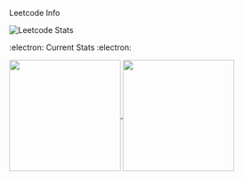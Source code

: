 Leetcode Info 

![Leetcode Stats](https://leetcard.jacoblin.cool/Vishal?theme=dark)


:electron: Current Stats :electron:

<a href="https://github.com/Hushcoder/github-readme-stats">
  <img height=200 align="center" src="[https://github-readme-stats.vercel.app/api?username=anuraghazra](https://github-readme-stats.vercel.app/api?username=Hushcoder&show_icons=true&theme=transparent)" />
</a>
<a href="https://github.com/Hushcoder/convoychat">
  <img height=200 align="center" src="[https://github-readme-stats.vercel.app/api/top-langs?username=anuraghazra&layout=compact](https://github-readme-stats.vercel.app/api/top-langs/?username=hushcoder&layout=compact&theme=transparent)&langs_count=8&card_width=320" />
</a>


